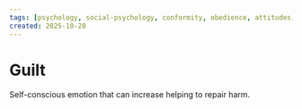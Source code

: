 ```yaml
---
tags: [psychology, social-psychology, conformity, obedience, attitudes, attribution, prejudice, aggression, prosocial]
created: 2025-10-20
---
```

# Guilt

Self-conscious emotion that can increase helping to repair harm.
